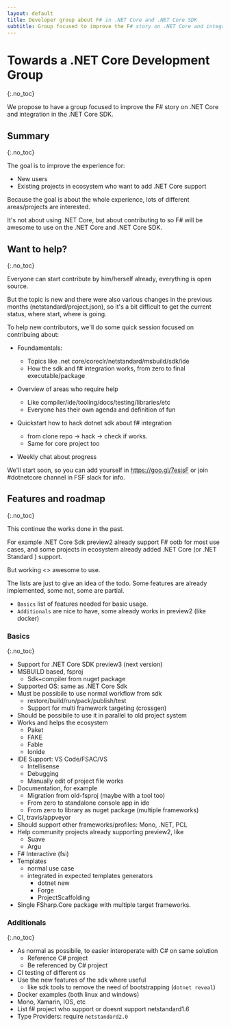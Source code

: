 ```yaml
---
layout: default
title: Developer group about F# in .NET Core and .NET Core SDK
subtitle: Group focused to improve the F# story on .NET Core and integration in the .NET Core SDK
---
```


# Towards a .NET Core Development Group
{:.no_toc}

We propose to have a group focused to improve the F# story on .NET Core and integration 
in the .NET Core SDK.

## Summary
{:.no_toc}

The goal is to improve the experience for:

- New users
- Existing projects in ecosystem who want to add .NET Core support

Because the goal is about the whole experience, lots of different areas/projects are interested.

It's not about using .NET Core, but about contributing to so F# will be awesome to use on the .NET Core and .NET Core SDK.

## Want to help?
{:.no_toc}

Everyone can start contribute by him/herself already, everything is open source.

But the topic is new and there were also various changes in the previous months (netstandard/project.json),
so it's a bit difficult to get the current status, where start, where is going.

To help new contributors, we'll do some quick session focused on contribuing about:

- Foundamentals:
  - Topics like .net core/coreclr/netstandard/msbuild/sdk/ide
  - How the sdk and f# integration works, from zero to final executable/package

- Overview of areas who require help
  - Like compiler/ide/tooling/docs/testing/libraries/etc
  - Everyone has their own agenda and definition of fun

- Quickstart how to hack dotnet sdk about f# integration
  - from clone repo -> hack -> check if works.
  - Same for core project too

- Weekly chat about progress

We'll start soon, so you can add yourself in https://goo.gl/7esjsF or join #dotnetcore channel in FSF slack for info.

## Features and roadmap
{:.no_toc}

This continue the works done in the past.

For example .NET Core Sdk preview2 already support F# ootb for most 
use cases, and some projects in ecosystem already added .NET Core (or .NET Standard ) support.

But working <> awesome to use.

The lists are just to give an idea of the todo.
Some features are already implemented, some not, some are partial.

- `Basics` list of features needed for basic usage.
- `Additionals` are nice to have, some already works in preview2 (like docker)

### Basics
{:.no_toc}

- Support for .NET Core SDK preview3 (next version)
- MSBUILD based, fsproj
  - Sdk+compiler from nuget package
- Supported OS: same as .NET Core Sdk
- Must be possibile to use normal workflow from sdk
  - restore/build/run/pack/publish/test
  - Support for multi framework targeting (crossgen)
- Should be possibile to use it in parallel to old project system
- Works and helps the ecosystem
  - Paket
  - FAKE
  - Fable
  - Ionide
- IDE Support: VS Code/FSAC/VS
  - Intellisense
  - Debugging
  - Manually edit of project file works
- Documentation, for example
  - Migration from old-fsproj (maybe with a tool too)
  - From zero to standalone console app in ide
  - From zero to library as nuget package (multiple frameworks)
- CI, travis/appveyor
- Should support other frameworks/profiles: Mono, .NET, PCL
- Help community projects already supporting preview2, like
  - Suave
  - Argu
- F# Interactive (fsi)
- Templates
  - normal use case
  - integrated in expected templates generators
    - dotnet new
    - Forge
    - ProjectScaffolding
- Single FSharp.Core package with multiple target frameworks.

### Additionals
{:.no_toc}

- As normal as possibile, to easier interoperate with C# on same solution
  - Reference C# project
  - Be referenced by C# project
- CI testing of different os
- Use the new features of the sdk where useful
  - like sdk tools to remove the need of bootstrapping (`dotnet reveal`)
- Docker examples (both linux and windows)
- Mono, Xamarin, IOS, etc
- List f# project who support or doesnt support netstandard1.6
- Type Providers: require `netstandard2.0`
